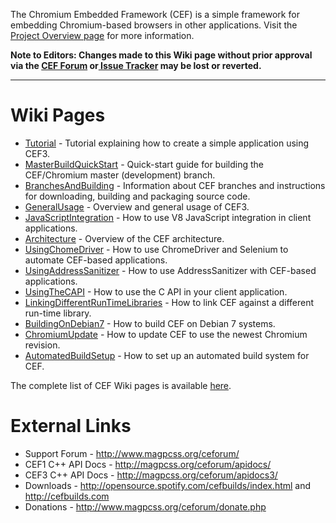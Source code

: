 The Chromium Embedded Framework (CEF) is a simple framework for embedding Chromium-based browsers in other applications. Visit the [Project Overview page](https://bitbucket.org/chromiumembedded/cef/overview) for more information.

**Note to Editors: Changes made to this Wiki page without prior approval via the [CEF Forum](http://magpcss.org/ceforum/) or[ Issue Tracker](https://bitbucket.org/chromiumembedded/cef/issues?status=new&status=open) may be lost or reverted.**

***

# Wiki Pages

* [Tutorial](Tutorial.md) - Tutorial explaining how to create a simple application using CEF3.
* [MasterBuildQuickStart](MasterBuildQuickStart.md) - Quick-start guide for building the CEF/Chromium master (development) branch.
* [BranchesAndBuilding](BranchesAndBuilding.md) - Information about CEF branches and instructions for downloading, building and packaging source code.
* [GeneralUsage](GeneralUsage.md) - Overview and general usage of CEF3.
* [JavaScriptIntegration](JavaScriptIntegration.md) - How to use V8 JavaScript integration in client applications.
* [Architecture](Architecture.md) - Overview of the CEF architecture.
* [UsingChomeDriver](UsingChromeDriver.md) - How to use ChromeDriver and Selenium to automate CEF-based applications.
* [UsingAddressSanitizer](UsingAddressSanitizer.md) - How to use AddressSanitizer with CEF-based applications.
* [UsingTheCAPI](UsingTheCAPI.md) - How to use the C API in your client application.
* [LinkingDifferentRunTimeLibraries](LinkingDifferentRunTimeLibraries.md) - How to link CEF against a different run-time library.
* [BuildingOnDebian7](BuildingOnDebian7.md) - How to build CEF on Debian 7 systems.
* [ChromiumUpdate](ChromiumUpdate.md) - How to update CEF to use the newest Chromium revision.
* [AutomatedBuildSetup](AutomatedBuildSetup.md) - How to set up an automated build system for CEF.

The complete list of CEF Wiki pages is available [here](https://bitbucket.org/chromiumembedded/cef/wiki/browse/).

# External Links

* Support Forum - http://www.magpcss.org/ceforum/
* CEF1 C++ API Docs - http://magpcss.org/ceforum/apidocs/
* CEF3 C++ API Docs - http://magpcss.org/ceforum/apidocs3/
* Downloads - http://opensource.spotify.com/cefbuilds/index.html and http://cefbuilds.com
* Donations - http://www.magpcss.org/ceforum/donate.php
